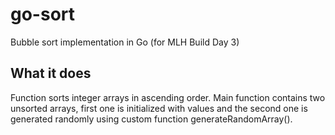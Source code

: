 # go-sort
 Bubble sort implementation in Go (for MLH Build Day 3)

## What it does
 Function sorts integer arrays in ascending order. Main function contains two unsorted arrays, first one is initialized with values and the second one is generated randomly using custom function generateRandomArray().

